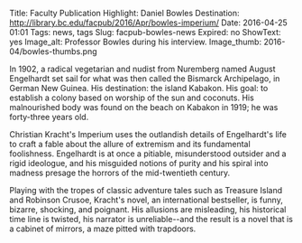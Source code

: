 Title: Faculty Publication Highlight: Daniel Bowles 
Destination: http://library.bc.edu/facpub/2016/Apr/bowles-imperium/
Date: 2016-04-25 01:01 
Tags: news, tags 
Slug: facpub-bowles-news
Expired: no
ShowText: yes
Image_alt: Professor Bowles during his interview.
Image_thumb: 2016-04/bowles-thumbs.png

In 1902, a radical vegetarian and nudist from Nuremberg named August Engelhardt set sail for what was then called the Bismarck Archipelago, in German New Guinea. His destination: the island Kabakon. His goal: to establish a colony based on worship of the sun and coconuts. His malnourished body was found on the beach on Kabakon in 1919; he was forty-three years old.

Christian Kracht's Imperium uses the outlandish details of Engelhardt's life to craft a fable about the allure of extremism and its fundamental foolishness. Engelhardt is at once a pitiable, misunderstood outsider and a rigid ideologue, and his misguided notions of purity and his spiral into madness presage the horrors of the mid-twentieth century.

Playing with the tropes of classic adventure tales such as Treasure Island and Robinson Crusoe, Kracht's novel, an international bestseller, is funny, bizarre, shocking, and poignant. His allusions are misleading, his historical time line is twisted, his narrator is unreliable--and the result is a novel that is a cabinet of mirrors, a maze pitted with trapdoors.

<!-- USEFUL CUT AND PASTE STUFF.

<img src="/theme/img/news/201X-XX/XXXX.png" alt="words" class="float_left">

<img src="/theme/img/news/201X-XX/XXXX.png" alt="words" class="float_right">

<a href="#" target="_blank">

-->